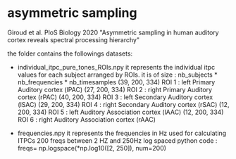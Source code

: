 # asymmetric sampling
Giroud et al. PloS Biology 2020 "Asymmetric sampling in human auditory cortex reveals spectral processing hierarchy"


the folder contains the followings datasets: 
- individual_itpc_pure_tones_ROIs.npy 
it represents the individual itpc values for each subject arranged by ROIs.
it is of size : nb_subjects * nb_frequencies * nb_timesamples
(39, 200, 334) ROI 1 : left Primary Auditory cortex (lPAC)
(27, 200, 334) ROI 2 : right Primary Auditory cortex (rPAC)
(40, 200, 334) ROI 3 : left Secondary Auditory cortex (lSAC)
(29, 200, 334) ROI 4 : right Secondary Auditory cortex (rSAC)
(12, 200, 334) ROI 5 : left  Auditory Association cortex (lAAC)
(12, 200, 334) ROI 6 : right Auditory Association cortex (rAAC)

- frequencies.npy
it represents the frequencies in Hz used for calculating ITPCs
200 freqs between 2 HZ and 250Hz log spaced
python code : freqs= np.logspace(*np.log10([2, 250]), num=200)

